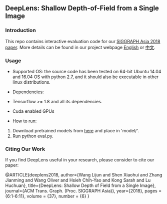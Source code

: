## DeepLens: Shallow Depth-of-Field from a Single Image

### Introduction
This repo contains interactive evaluation code for our [SIGGRAPH Asia 2018 paper](https://arxiv.org/abs/1810.08100). 
More details can be found in our project webpage [English](https://scott89.github.io/deeplens/DeepLens.html) or [中文](https://scott89.github.io/DeepLens_zh/DeepLens.html).

### Usage

* Supported OS: the source code has been tested on 64-bit Ubuntu 14.04 and 16.04 OS with python 2.7, and it should also be executable in other linux distributions.

* Dependencies: 
 * Tensorflow >= 1.8 and all its dependencies. 
 * Cuda enabled GPUs

* How to run: 
 1. Download pretrained models from [here](http://pan.dlut.edu.cn/share?id=tuvjqqshhgyu) and place in 'model/'.
 2. Run python eval.py.

### Citing Our Work

If you find DeepLens useful in your research, please consider to cite our paper:

 @ARTICLE{deeplens2018, 
author={Wang Lijun and Shen Xiaohui and Zhang Jianming and Wang Oliver and Hsieh Chih-Yao and Kong Sarah and Lu Huchuan}, 
title={DeepLens: Shallow Depth of Field from a Single Image}, 
journal={ACM Trans. Graph. (Proc. SIGGRAPH Asia)}, 
year={2018}, 
pages = {6:1-6:11}, 
volume = {37}, 
number = {6} 
}
